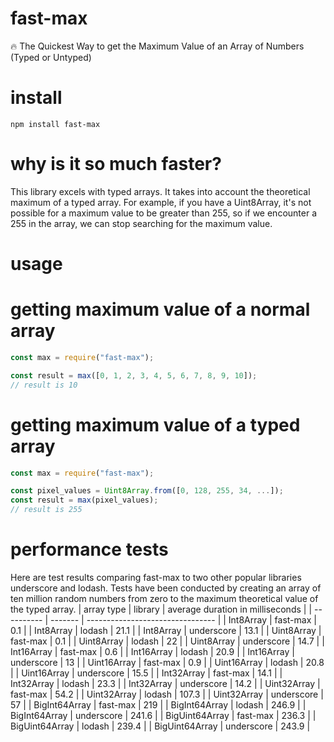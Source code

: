 # fast-max
:fire: The Quickest Way to get the Maximum Value of an Array of Numbers (Typed or Untyped)

# install
```
npm install fast-max
```

# why is it so much faster?
This library excels with typed arrays.  It takes into account the theoretical maximum of a typed array.
For example, if you have a  Uint8Array, it's not possible for a maximum value to be greater than 255,
so if we encounter a 255 in the array, we can stop searching for the maximum value.

# usage
# getting maximum value of a normal array
```javascript
const max = require("fast-max");

const result = max([0, 1, 2, 3, 4, 5, 6, 7, 8, 9, 10]);
// result is 10
```

# getting maximum value of a typed array
```javascript
const max = require("fast-max");

const pixel_values = Uint8Array.from([0, 128, 255, 34, ...]);
const result = max(pixel_values);
// result is 255
```

# performance tests
Here are test results comparing fast-max to two other popular libraries underscore and lodash.
Tests have been conducted by creating an array of ten million random numbers from zero to the maximum
theoretical value of the typed array.
| array type | library | average duration in milliseconds |
| ---------- | ------- | -------------------------------- |
| Int8Array | fast-max | 0.1 | 
| Int8Array | lodash | 21.1 | 
| Int8Array | underscore | 13.1 | 
| Uint8Array | fast-max | 0.1 | 
| Uint8Array | lodash | 22 | 
| Uint8Array | underscore | 14.7 | 
| Int16Array | fast-max | 0.6 | 
| Int16Array | lodash | 20.9 | 
| Int16Array | underscore | 13 | 
| Uint16Array | fast-max | 0.9 | 
| Uint16Array | lodash | 20.8 | 
| Uint16Array | underscore | 15.5 | 
| Int32Array | fast-max | 14.1 | 
| Int32Array | lodash | 23.3 | 
| Int32Array | underscore | 14.2 | 
| Uint32Array | fast-max | 54.2 | 
| Uint32Array | lodash | 107.3 | 
| Uint32Array | underscore | 57 | 
| BigInt64Array | fast-max | 219 | 
| BigInt64Array | lodash | 246.9 | 
| BigInt64Array | underscore | 241.6 | 
| BigUint64Array | fast-max | 236.3 | 
| BigUint64Array | lodash | 239.4 | 
| BigUint64Array | underscore | 243.9 | 
